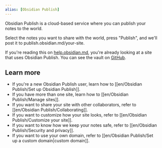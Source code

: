 ```yaml
---
alias: [Obsidian Publish]
---
```


Obsidian Publish is a cloud-based service where you can publish your notes to the world.

Select the notes you want to share with the world, press "Publish", and we'll post it to publish.obsidian.md/your-site.

If you're reading this on [help.obsidian.md](https://help.obsidian.md), you're already looking at a site that uses Obsidian Publish. You can see the vault on [GitHub](https://github.com/obsidianmd/obsidian-docs).

## Learn more

- If you're a new Obsidian Publish user, learn how to [[en/Obsidian Publish/Set up Obsidian Publish]].
- If you have more than one site, learn how to [[en/Obsidian Publish/Manage sites]].
- If you want to share your site with other collaborators, refer to [[en/Obsidian Publish/Collaborating]].
- If you want to customize how your site looks, refer to [[en/Obsidian Publish/Customize your site]].
- If you want to know how we keep your notes safe, refer to [[en/Obsidian Publish/Security and privacy]].
- If you want to use your own domain, refer to [[en/Obsidian Publish/Set up a custom domain|custom domain]].
